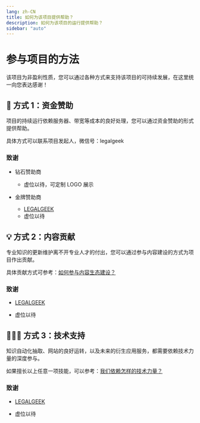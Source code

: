 ```yaml
---
lang: zh-CN
title: 如何为该项目提供帮助？
description: 如何为该项目的运行提供帮助？
sidebar: "auto"
---
```


# 参与项目的方法

该项目为非盈利性质，您可以通过各种方式来支持该项目的可持续发展，在这里统一向您表达感谢！

## 💎 方式 1：资金赞助

项目的持续运行依赖服务器、带宽等成本的良好处理，您可以通过资金赞助的形式提供帮助。

具体方式可以联系项目发起人，微信号：legalgeek

### 致谢

- 钻石赞助商

  - 虚位以待，可定制 LOGO 展示

- 金牌赞助商
  - [LEGALGEEK ](https://blog.legalhub.cn/about/index.html)
  - 虚位以待

## 💡 方式 2：内容贡献

专业知识的更新维护离不开专业人才的付出，您可以通过参与内容建设的方式为项目作出贡献。

具体贡献方式可参考：[如何参与内容生态建设？]()

### 致谢

- [LEGALGEEK ](https://blog.legalhub.cn/about/index.html)

- 虚位以待

## 👨🏻‍💻 方式 3：技术支持

知识自动化抽取、网站的良好运转，以及未来的衍生应用服务，都需要依赖技术力量的深度参与。

如果擅长以上任意一项技能，可以参考：[我们依赖怎样的技术力量？]()

### 致谢

- [LEGALGEEK](https://blog.legalhub.cn/about/index.html)

- 虚位以待
